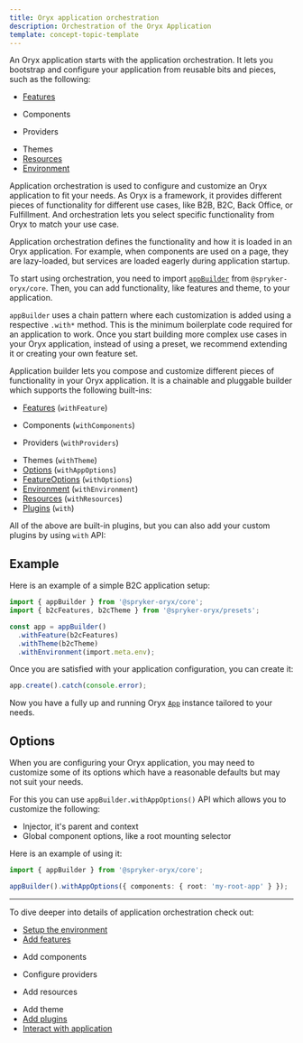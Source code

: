 ```yaml
---
title: Oryx application orchestration
description: Orchestration of the Oryx Application
template: concept-topic-template
---
```


An Oryx application starts with the application orchestration. It lets you bootstrap and configure your application from reusable bits and pieces, such as the following:

- [Features](./app-feature.md)
<!-- TODO: Link to components -->
- Components
<!-- TODO: Link to providers -->
- Providers
<!-- TODO: Link to themes -->
- Themes
- [Resources](./resources.md)
- [Environment](./app-environment.md)

Application orchestration is used to configure and customize an Oryx application to fit your needs. As Oryx is a framework, it provides different pieces of functionality for different use cases, like B2B, B2C, Back Office, or Fulfillment. And orchestration lets you select specific functionality from Oryx to match your use case.

Application orchestration defines the functionality and how it is loaded in an Oryx application. For example, when components are used on a page, they are lazy-loaded, but services are loaded eagerly during application startup.

To start using orchestration, you need to import [`appBuilder`](./app-builder.md) from `@spryker-oryx/core`. Then, you can add functionality, like features and theme, to your application.

`appBuilder` uses a chain pattern where each customization is added using a respective `.with*` method. This is the minimum boilerplate code required for an application to work. Once you start building more complex use cases in your Oryx application, instead of using a preset, we recommend extending it or creating your own feature set.

Application builder lets you compose and customize different pieces of functionality in your Oryx application. It is a chainable and pluggable builder which supports the following built-ins:

- [Features](./app-feature.md) (`withFeature`)
<!-- TODO: Link to components -->
- Components (`withComponents`)
<!-- TODO: Link to providers -->
- Providers (`withProviders`)
<!-- TODO: Link to themes -->
- Themes (`withTheme`)
- [Options](#options) (`withAppOptions`)
- [FeatureOptions](./app-feature.md) (`withOptions`)
- [Environment](./app-environment.md) (`withEnvironment`)
- [Resources](./resources.md) (`withResources`)
- [Plugins](./app-plugins.md) (`with`)

All of the above are built-in plugins, but you can also add your custom plugins by using `with` API:

## Example

Here is an example of a simple B2C application setup:

```ts
import { appBuilder } from '@spryker-oryx/core';
import { b2cFeatures, b2cTheme } from '@spryker-oryx/presets';

const app = appBuilder()
  .withFeature(b2cFeatures)
  .withTheme(b2cTheme)
  .withEnvironment(import.meta.env);
```

Once you are satisfied with your application configuration, you can create it:

```ts
app.create().catch(console.error);
```

Now you have a fully up and running Oryx [`App`](./app.md) instance tailored to your needs.

## Options

When you are configuring your Oryx application, you may need to customize some of its options which have a reasonable defaults but may not suit your needs.

For this you can use `appBuilder.withAppOptions()` API which allows you to customize the following:

- Injector, it's parent and context
- Global component options, like a root mounting selector

Here is an example of using it:

```ts
import { appBuilder } from '@spryker-oryx/core';

appBuilder().withAppOptions({ components: { root: 'my-root-app' } });
```


---

To dive deeper into details of application orchestration check out:

- [Setup the environment](./app-environment.md)
- [Add features](./app-feature.md)
<!-- TODO: Link to components -->
- Add components
<!-- TODO: Link to providers -->
- Configure providers
<!-- TODO: Link to resources -->
- Add resources
<!-- TODO: Link to theme -->
- Add theme
- [Add plugins](./app-plugins.md)
- [Interact with application](./app.md)
